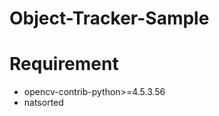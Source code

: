 # Object-Tracker-Sample
<!--  Forked from https://github.com/Kazuhito00/OpenCV-Object-Tracker-Python-Sample -->

# Requirement 
* opencv-contrib-python>=4.5.3.56
* natsorted

